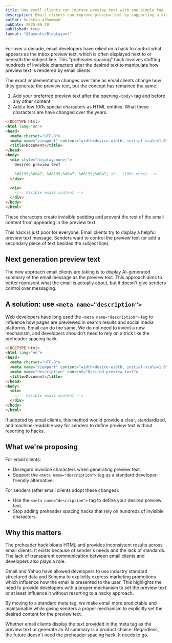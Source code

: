 ```yaml
---
title: How email clients can improve preview text with one simple tag
description: Email clients can improve preview text by supporting a standard HTML meta tag; no hacks needed.
author: hussein-alhammad
pubDate: 2025-06-20
published: true
layout: "@layouts/BlogLayout"
---
```


For over a decade, email developers have relied on a hack to control what appears as the inbox preview text, which is often displayed next to or beneath the subject line. This "preheader spacing" hack involves stuffing hundreds of invisible characters after the desired text to manipulate how preview text is rendered by email clients.

The exact implementation changes over time as email clients change how they generate the preview text, but the concept has remained the same:

1. Add your preferred preview text after the opening `<body>` tag and before any other content
2. Add a few 100s special characters as HTML entities. What these characters are have changed over the years.

```html
<!DOCTYPE html>
<html lang="en">
<head>
  <meta charset="UTF-8">
  <meta name="viewport" content="width=device-width, initial-scale=1.0">
  <title>Document</title>
</head>
<body>
  <div style="display:none;">
    Desired preview text

    &#8199;&#847; &#8199;&#847; &#8199;&#847; <!-- (100s more) -->
  </div>

  <div>
    <!-- Visible email content -->
  </div>
</body>
</html>
```

These characters create invisible padding and prevent the rest of the email content from appearing in the preview text.

This hack is just poor for everyone. Email clients try to display a helpful preview text message. Senders want to control the preview text (or add a secondary piece of text besides the subject line).


## Next generation preview text

The new approach email clients are taking is to display AI-generated summary of the email message as the preview text. This approach aims to better represent what the email is actually about, but it doesn't give senders control over messaging.

## A solution: use `<meta name="description">`

Web developers have long used the `<meta name="description">` tag to influence how pages are previewed in search results and social media platforms. Email can do the same. We do not need to invent a new mechanism, and developers shouldn't need to rely on a trick like the preheader spacing hack.

```html
<!DOCTYPE html>
<html lang="en">
<head>
  <meta charset="UTF-8">
  <meta name="viewport" content="width=device-width, initial-scale=1.0">
  <meta name="description" content="Desired preview text">
  <title>Document</title>
</head>
<body>
  <div>
    <!-- Visible email content -->
  </div>
</body>
</html>
```

If adopted by email clients, this method would provide a clear, standardized, and machine-readable way for senders to define preview text without resorting to hacks.


## What we're proposing

For email clients:

* Disregard invisible characters when generating preview text.
* Support the `<meta name="description">` tag as a standard developer-friendly alternative.

For senders (after email clients adopt these changes):

* Use the `<meta name="description">` tag to define your desired preview text.
* Stop adding preheader spacing hacks that rely on hundreds of invisible characters.


## Why this matters

The preheader hack bloats HTML and provides inconsistent results across email clients. It exists because of sender's needs and the lack of standards. The lack of transparent communication between email clients and developers also plays a role.

Gmail and Yahoo have allowed developers to use industry standard structured data and Schema to explicitly express marketing promotions which influence how the email is presented to the user. This highlights the need to provide developers with a proper mechanism to set the preview text or at least influence it without resorting to a hacky approach.

By moving to a standard meta tag, we make email more predictable and maintainable while giving senders a proper mechanism to explicitly set the desired content for the preview text. 

Whether email clients display the text provided in the meta tag as the preview text or generate an AI summary is a product choice. Regardless, the future doesn't need the preheader spacing hack. It needs to go.